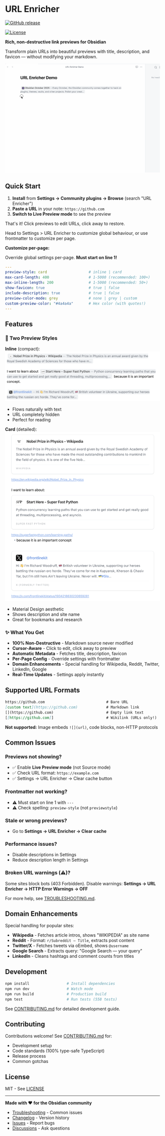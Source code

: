 # URL Enricher

[![GitHub release](https://img.shields.io/github/v/release/mattmarotta/obsidian-url-enricher)](https://github.com/mattmarotta/obsidian-url-enricher/releases/latest)

[![License](https://img.shields.io/github/license/mattmarotta/obsidian-url-enricher?cacheSeconds=3600)](LICENSE)

**Rich, non-destructive link previews for Obsidian**

Transform plain URLs into beautiful previews with title, description, and favicon — without modifying your markdown.

![Demo](assets/demo.gif)

## Quick Start

1. **Install** from **Settings → Community plugins → Browse** (search "URL Enricher")
2. **Paste a URL** in your note: `https://github.com`
3. **Switch to Live Preview mode** to see the preview

That's it! Click previews to edit URLs, click away to restore.

Head to Settings > URL Enricher to customize global behaviour, or use frontmatter to customize per page.

**Customize per-page:**

Override global settings per-page. **Must start on line 1!**

```yaml
---
preview-style: card                   # inline | card
max-card-length: 400                  # 1-5000 (recommended: 100+)
max-inline-length: 200                # 1-5000 (recommended: 50+)
show-favicon: true                    # true | false
include-description: true             # true | false
preview-color-mode: grey              # none | grey | custom
custom-preview-color: "#4a4a4a"       # Hex color (with quotes!)
---
```

## Features

### 🎨 Two Preview Styles

**Inline** (compact): ![Inline Preview](assets/inline-preview.png)

- Flows naturally with text
- URL completely hidden
- Perfect for reading

**Card** (detailed): ![Card Preview](assets/card-preview.png)

- Material Design aesthetic
- Shows description and site name
- Great for bookmarks and research

### ✨ What You Get

- **100% Non-Destructive** - Markdown source never modified
- **Cursor-Aware** - Click to edit, click away to preview
- **Automatic Metadata** - Fetches title, description, favicon
- **Per-Page Config** - Override settings with frontmatter
- **Domain Enhancements** - Special handling for Wikipedia, Reddit, Twitter, LinkedIn, Google
- **Real-Time Updates** - Settings apply instantly

## Supported URL Formats

```markdown
https://github.com                            # Bare URL
[custom text](https://github.com)             # Markdown link
[](https://github.com)                        # Empty link text
[[https://github.com]]                        # Wikilink (URLs only!)
```

**Not supported:** Image embeds `![](url)`, code blocks, non-HTTP protocols

## Common Issues

### Previews not showing?

- ✅ Enable **Live Preview mode** (not Source mode)
- ✅ Check URL format: `https://example.com`
- ✅ Settings → URL Enricher → Clear cache button

### Frontmatter not working?

- ⚠️ Must start on line 1 with `---`
- ⚠️ Check spelling: `preview-style` (not `previewstyle`)

### Stale or wrong previews?

- Go to **Settings → URL Enricher → Clear cache**

### Performance issues?

- Disable descriptions in Settings
- Reduce description length in Settings

### Broken URL warnings (⚠️)?

Some sites block bots (403 Forbidden). Disable warnings: **Settings → URL Enricher → HTTP Error Warnings → OFF**

For more help, see [TROUBLESHOOTING.md](TROUBLESHOOTING.md).

## Domain Enhancements

Special handling for popular sites:

- **Wikipedia** - Fetches article intros, shows "WIKIPEDIA" as site name
- **Reddit** - Format: `r/Subreddit — Title`, extracts post content
- **Twitter/X** - Fetches tweets via oEmbed, shows `@username`
- **Google Search** - Extracts query: "Google Search — your query"
- **LinkedIn** - Cleans hashtags and comment counts from titles

## Development

```bash
npm install                 # Install dependencies
npm run dev                 # Watch mode
npm run build               # Production build
npm test                    # Run tests (558 tests)
```

See [CONTRIBUTING.md](CONTRIBUTING.md) for detailed development guide.

## Contributing

Contributions welcome! See [CONTRIBUTING.md](CONTRIBUTING.md) for:

- Development setup
- Code standards (100% type-safe TypeScript)
- Release process
- Common gotchas

## License

MIT - See [LICENSE](LICENSE)

---

**Made with ❤️ for the Obsidian community**

- [Troubleshooting](TROUBLESHOOTING.md) - Common issues
- [Changelog](CHANGELOG.md) - Version history
- [Issues](https://github.com/mattmarotta/obsidian-url-enricher/issues) - Report bugs
- [Discussions](https://github.com/mattmarotta/obsidian-url-enricher/discussions) - Ask questions